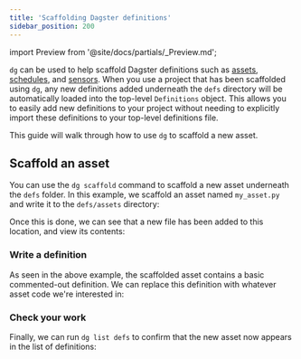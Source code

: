 ```yaml
---
title: 'Scaffolding Dagster definitions'
sidebar_position: 200
---
```


import Preview from '@site/docs/partials/\_Preview.md';

<Preview />

`dg` can be used to help scaffold Dagster definitions such as [assets](/guides/build/assets/), [schedules](/guides/automate/schedules/), and [sensors](/guides/automate/sensors/). When you use a project that has been scaffolded using `dg`, any new definitions added underneath the `defs` directory will be automatically loaded into the top-level `Definitions` object. This allows you to easily add new definitions to your project without needing to explicitly import these definitions to your top-level definitions file.

This guide will walk through how to use `dg` to scaffold a new asset.

## Scaffold an asset

You can use the `dg scaffold` command to scaffold a new asset underneath the `defs` folder. In this example, we scaffold an asset named `my_asset.py` and write it to the `defs/assets` directory:

<CliInvocationExample path="docs_beta_snippets/docs_beta_snippets/guides/dg/dagster-definitions/1-scaffold.txt"  />

Once this is done, we can see that a new file has been added to this location, and view its contents:

<CliInvocationExample path="docs_beta_snippets/docs_beta_snippets/guides/dg/dagster-definitions/2-tree.txt"  />
<CliInvocationExample path="docs_beta_snippets/docs_beta_snippets/guides/dg/dagster-definitions/3-cat.txt"  />

### Write a definition

As seen in the above example, the scaffolded asset contains a basic commented-out definition. We can replace this definition with whatever asset code we're interested in:

<CliInvocationExample path="docs_beta_snippets/docs_beta_snippets/guides/dg/dagster-definitions/4-written-asset.py"  />

### Check your work

Finally, we can run `dg list defs` to confirm that the new asset now appears in the list of definitions:

<CliInvocationExample path="docs_beta_snippets/docs_beta_snippets/guides/dg/dagster-definitions/5-list-defs.txt"  />